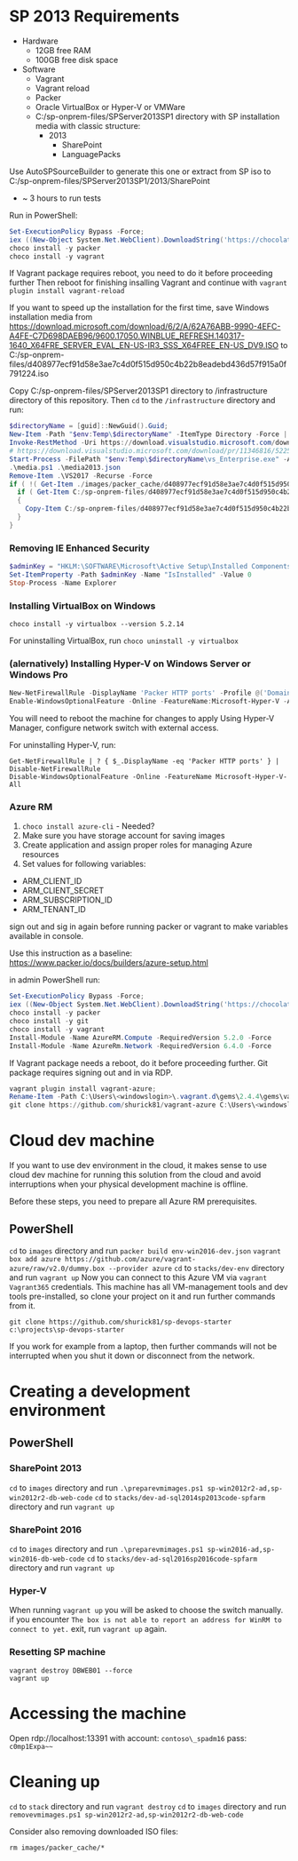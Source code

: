 # SP 2013 Requirements
* Hardware
  * 12GB free RAM
  * 100GB free disk space
* Software
  * Vagrant
  * Vagrant reload
  * Packer
  * Oracle VirtualBox or Hyper-V or VMWare
  * C:/sp-onprem-files/SPServer2013SP1 directory with SP installation media with classic structure:
    * 2013
      * SharePoint
      * LanguagePacks

Use AutoSPSourceBuilder to generate this one or extract from SP iso to C:/sp-onprem-files/SPServer2013SP1/2013/SharePoint

* ~ 3 hours to run tests

Run in PowerShell:
```PowerShell
Set-ExecutionPolicy Bypass -Force;
iex ((New-Object System.Net.WebClient).DownloadString('https://chocolatey.org/install.ps1'))
choco install -y packer
choco install -y vagrant
```
If Vagrant package requires reboot, you need to do it before proceeding further
Then reboot for finishing insalling Vagrant and continue with `vagrant plugin install vagrant-reload`

If you want to speed up the installation for the first time, save Windows installation media from https://download.microsoft.com/download/6/2/A/62A76ABB-9990-4EFC-A4FE-C7D698DAEB96/9600.17050.WINBLUE_REFRESH.140317-1640_X64FRE_SERVER_EVAL_EN-US-IR3_SSS_X64FREE_EN-US_DV9.ISO to C:/sp-onprem-files/d408977ecf91d58e3ae7c4d0f515d950c4b22b8eadebd436d57f915a0f791224.iso

Copy C:/sp-onprem-files/SPServer2013SP1 directory to /infrastructure directory of this repository.
Then `cd` to the `/infrastructure` directory and run:
```PowerShell
$directoryName = [guid]::NewGuid().Guid;
New-Item -Path "$env:Temp\$directoryName" -ItemType Directory -Force | Out-Null
Invoke-RestMethod -Uri https://download.visualstudio.microsoft.com/download/pr/12221250/52257ee3e96d6e07313e41ad155b155a/vs_Enterprise.exe -OutFile "$env:Temp\$directoryName\vs_Enterprise.exe"
# https://download.visualstudio.microsoft.com/download/pr/11346816/52257ee3e96d6e07313e41ad155b155a/vs_Enterprise.exe was the old URL
Start-Process -FilePath "$env:Temp\$directoryName\vs_Enterprise.exe" -ArgumentList '--layout .\VS2017 --add Microsoft.VisualStudio.Workload.Office --includeRecommended --lang en-US --quiet' -Wait;
.\media.ps1 .\media2013.json
Remove-Item .\VS2017 -Recurse -Force
if ( !( Get-Item ./images/packer_cache/d408977ecf91d58e3ae7c4d0f515d950c4b22b8eadebd436d57f915a0f791224.iso -ErrorAction Ignore ) ) {
  if ( Get-Item C:/sp-onprem-files/d408977ecf91d58e3ae7c4d0f515d950c4b22b8eadebd436d57f915a0f791224.iso -ErrorAction Ignore )
  {
    Copy-Item C:/sp-onprem-files/d408977ecf91d58e3ae7c4d0f515d950c4b22b8eadebd436d57f915a0f791224.iso ./images/packer_cache
  }
}
```

### Removing IE Enhanced Security
```PowerShell
$adminKey = "HKLM:\SOFTWARE\Microsoft\Active Setup\Installed Components\{A509B1A7-37EF-4b3f-8CFC-4F3A74704073}"
Set-ItemProperty -Path $adminKey -Name "IsInstalled" -Value 0
Stop-Process -Name Explorer
```

### Installing VirtualBox on Windows

```
choco install -y virtualbox --version 5.2.14
```

For uninstalling VirtualBox, run `choco uninstall -y virtualbox`

### (alernatively) Installing Hyper-V on Windows Server or Windows Pro

```PowerShell
New-NetFirewallRule -DisplayName 'Packer HTTP ports' -Profile @('Domain', 'Private') -Direction Inbound -Action Allow -Protocol TCP -LocalPort 8000-9000 | Out-Null
Enable-WindowsOptionalFeature -Online -FeatureName:Microsoft-Hyper-V -All
```

You will need to reboot the machine for changes to apply
Using Hyper-V Manager, configure network switch with external access.

For uninstalling Hyper-V, run:

```
Get-NetFirewallRule | ? { $_.DisplayName -eq 'Packer HTTP ports' } | Disable-NetFirewallRule
Disable-WindowsOptionalFeature -Online -FeatureName Microsoft-Hyper-V-All
```

### Azure RM

1. `choco install azure-cli` - Needed?
2. Make sure you have storage account for saving images
3. Create application and assign proper roles for managing Azure resources
4. Set values for following variables:
* ARM_CLIENT_ID
* ARM_CLIENT_SECRET
* ARM_SUBSCRIPTION_ID
* ARM_TENANT_ID

sign out and sig in again before running packer or vagrant to make variables available in console.

Use this instruction as a baseline: https://www.packer.io/docs/builders/azure-setup.html

in admin PowerShell run:
``` PowerShell
Set-ExecutionPolicy Bypass -Force;
iex ((New-Object System.Net.WebClient).DownloadString('https://chocolatey.org/install.ps1'))
choco install -y packer
choco install -y git
choco install -y vagrant
Install-Module -Name AzureRM.Compute -RequiredVersion 5.2.0 -Force
Install-Module -Name AzureRm.Network -RequiredVersion 6.4.0 -Force
```
If Vagrant package needs a reboot, do it before proceeding further.
Git package requires signing out and in via RDP.

```PowerShell
vagrant plugin install vagrant-azure;
Rename-Item -Path C:\Users\<windowslogin>\.vagrant.d\gems\2.4.4\gems\vagrant-azure-2.0.0 -NewName "vagrant-azure-2.0.0 - Copy";
git clone https://github.com/shurick81/vagrant-azure C:\Users\<windowslogin>\.vagrant.d\gems\2.4.4\gems\vagrant-azure-2.0.0;
```

# Cloud dev machine
If you want to use dev environment in the cloud, it makes sense to use cloud dev machine for running this solution from the cloud and avoid interruptions when your physical development machine is offline.

Before these steps, you need to prepare all Azure RM prerequisites.

## PowerShell

`cd` to `images` directory and run `packer build env-win2016-dev.json`
`vagrant box add azure https://github.com/azure/vagrant-azure/raw/v2.0/dummy.box --provider azure`
`cd` to `stacks/dev-env` directory and run `vagrant up`
Now you can connect to this Azure VM via `vagrant` `Vagrant365` credentials. This machine has all VM-management tools and dev tools pre-installed, so clone your project on it and run further commands from it.

```
git clone https://github.com/shurick81/sp-devops-starter c:\projects\sp-devops-starter
```
If you work for example from a laptop, then further commands will not be interrupted when you shut it down or disconnect from the network.

# Creating a development environment

## PowerShell

### SharePoint 2013

`cd` to `images` directory and run `.\preparevmimages.ps1 sp-win2012r2-ad,sp-win2012r2-db-web-code`
`cd` to `stacks/dev-ad-sql2014sp2013code-spfarm` directory and run `vagrant up`

### SharePoint 2016

`cd` to `images` directory and run `.\preparevmimages.ps1 sp-win2016-ad,sp-win2016-db-web-code`
`cd` to `stacks/dev-ad-sql2016sp2016code-spfarm` directory and run `vagrant up`

### Hyper-V

When running `vagrant up` you will be asked to choose the switch manually.
if you encounter `The box is not able to report an address for WinRM to connect to yet.` exit, run `vagrant up` again.

### Resetting SP machine

```
vagrant destroy DBWEB01 --force
vagrant up
```

# Accessing the machine
Open rdp://localhost:13391 with
account: `contoso\_spadm16`
pass: `c0mp1Expa~~`

# Cleaning up
`cd` to `stack` directory and run `vagrant destroy`
`cd` to `images` directory and run `removevmimages.ps1 sp-win2012r2-ad,sp-win2012r2-db-web-code`

Consider also removing downloaded ISO files:

`rm images/packer_cache/*`